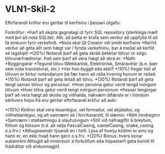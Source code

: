 # VLN1-Skil-2

Eftirfarandi kröfur eru gerðar til kerfisins í þessari útgáfu:

Forkröfur:
*Þarf að skipta gagnalagi út fyrir SQL repository (sterklega mælt með því að nota SQLite). Ath. að þetta er krafa sem verður að uppfylla til að fá einkunn fyrir verkefnið.
*Nota skal Qt Creator við smíði kerfisins
*Kerfið verður að geta allt sem hægt var í fyrsta verkefninu, þar á meðal að kerfið sé lagskipt!
*(20%) Notandi þarf að geta skráð þekktar tölvur úr sögu tölvunarfræðinnar. Það sem þarf að vera hægt að skrá er: 
*Nafn
*Byggingarár
*Tegund tölvu (Mekkanísk, Elektrónísk, Smáravélar (þ.e. þær sem nota transistora), etc.)
*Var hún byggð eða ekki?
*(10%) Þegar listi af tölvum er birtur notandanum þá fær hann að ráða hvernig honum er raðað.
*(10%) Notandi þarf að geta leitað að tölvu.
*(30%) Notandi þarf að geta tengt saman tölvur og persónur:
*Hver persóna getur verið tengd mörgum tölvum
*Hver tölva getur verið tengt mörgum persónum
*Þessar tengingar þarf að vera hægt að skoða og viðhalda, nákvæm útfærsla er í höndum sérhvers hóps
Þá eru gerðar eftirfarandi kröfur að auki:

*(10%) Kóðinn skal vera lesanlegur, vel formaður, vel skjalaður, og viðhaldanlegur, og að samræmi sé í forritunarstíl, til dæmis:
*Rétt inndreginn
*Samræmi í staðsetningu á slaufusvigum
*Stíll við nafnagiftir á breytum, föllum og klösum (t.d. að velja PascalCasing, camelCasing, snake_casing o.s.frv.)
*Athugasemdir lýsandi en í hófi. Lýsa af hverju kóðinn er eins og hann er, en ekki hvað hann gerir
o.s.frv.
*(20%) Bónus: hvers konar aukavirkni
Athugið að misbrestir á forkröfum eða hópastarfi geta komið til frádráttar við einkunnagjöf.
